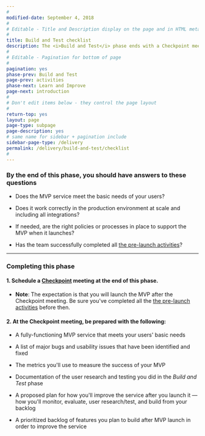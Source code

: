 ```yaml
---
#
modified-date: September 4, 2018
#
# Editable - Title and Description display on the page and in HTML meta tags
#
title: Build and Test checklist
description: The <i>Build and Test</i> phase ends with a Checkpoint meeting to confirm your team is ready to launch the MVP (and move on to the <i>Learn and Improve</i> phase).
#
# Editable - Pagination for bottom of page
#
pagination: yes
phase-prev: Build and Test
page-prev: activities
phase-next: Learn and Improve
page-next: introduction
#
# Don't edit items below - they control the page layout
#
return-top: yes
layout: page
page-type: subpage
page-description: yes
# same name for sidebar + pagination include
sidebar-page-type: /delivery
permalink: /delivery/build-and-test/checklist
#
---
```


### By the end of this phase, you should have answers to these questions


<div class="bullet-checkmark" markdown="1">


* Does the MVP service meet the basic needs of your users?

* Does it work correctly in the production environment at scale and including all integrations?

* If needed, are the right policies or processes in place to support the MVP when it launches?

* Has the team successfully completed all [the pre-launch activities]({{site.baseurl}}/delivery/build-and-test/activities#pre-launch-activities)?


</div>

<hr>

### Completing this phase

#### 1. Schedule a [Checkpoint]({{site.baseurl}}/resources/more/checkpoint) meeting at the end of this phase.

* **Note**: The expectation is that you will launch the MVP after the Checkpoint meeting. Be sure you've completed all the [the pre-launch activities]({{site.baseurl}}/delivery/build-and-test/activities#pre-launch-activities) before then.

#### 2. At the Checkpoint meeting, be prepared with the following:


<div class="bullet-checkmark" markdown="1">

* A fully-functioning MVP service that meets your users' basic needs

* A list of major bugs and usability issues that have been identified and fixed

* The metrics you'll use to measure the success of your MVP

* Documentation of the user research and testing you did in the *Build and Test* phase

* A proposed plan for how you'll improve the service after you launch it &mdash; how you'll monitor, evaluate, user research/test, and build from your backlog

* A prioritized backlog of features you plan to build after MVP launch in order to improve the service

</div>
<br/>
